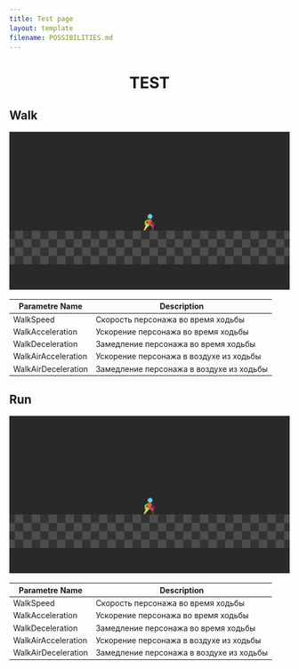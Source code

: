 ```yaml
---
title: Test page
layout: template
filename: POSSIBILITIES.md
---
```


<h1 align="center">TEST</h1>

## Walk
![PlayerColliderExample](Assets/ForGithub/640_360_25frames/1_Walk.gif)

| Parametre Name           | Description	                               |
|--------------------------|--------------------------------------------|
| WalkSpeed           	    | Скорость персонажа во время ходьбы       	 |
| WalkAcceleration    	    | Ускорение персонажа во время ходьбы      	 |
| WalkDeceleration    	    | Замедление персонажа во время ходьбы     	 |
| WalkAirAcceleration 	    | Ускорение персонажа в воздухе из ходьбы  	 |
| WalkAirDeceleration 	    | Замедление персонажа в воздухе из ходьбы 	 |

## Run

![PlayerColliderExample](Assets/ForGithub/640_360_25frames/1_Walk.gif)

| Parametre Name           | Description	                               |
|--------------------------|--------------------------------------------|
| WalkSpeed           	    | Скорость персонажа во время ходьбы       	 |
| WalkAcceleration    	    | Ускорение персонажа во время ходьбы      	 |
| WalkDeceleration    	    | Замедление персонажа во время ходьбы     	 |
| WalkAirAcceleration 	    | Ускорение персонажа в воздухе из ходьбы  	 |
| WalkAirDeceleration 	    | Замедление персонажа в воздухе из ходьбы 	 |

